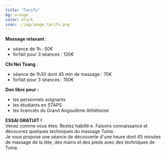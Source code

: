 ```yaml
---
title: "Tarifs"
bg: orange
color: black
icon: ./img/image_tarifs.png
---
```


**Massage relaxant** :
 - séance de 1h : 50€   
 - forfait pour 3 séances : 120€

**Chi Nei Tsang** :
 - séance de 1h30 dont 45 min de massage : 70€  
 - forfait pour 3 séances : 150€

<!--
**tuina** :
 - séance de 2h dont 1h30 de massage : 70€  
 - forfait pour 3 séances : 150€
-->

 **Don libre pour :**
  - les personnels soignants
  - les étudiants en STAPS
  - les licenciés du Grand Angoulême Athlétisme

  **ESSAI GRATUIT !**  
  Venez comme vous êtes. Restez habillé·e. Faisons connaissance et découvrez quelques techniques du massage Tuina.  
  Je vous propose une séance de découverte d'une heure dont 45 minutes de massage de la tête, des mains et des pieds avec des techniques de Tuina.
